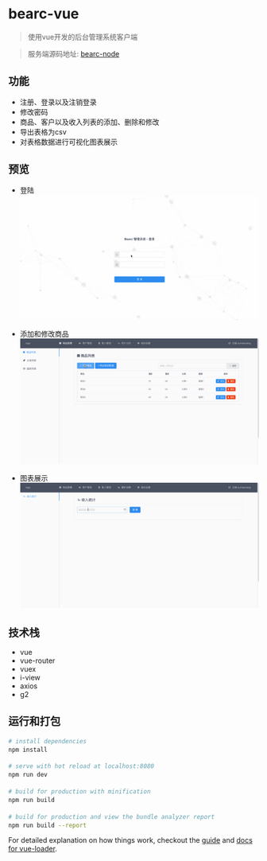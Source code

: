 # bearc-vue

> 使用vue开发的后台管理系统客户端

> 服务端源码地址: [bearc-node](https://github.com/sunhaoxiang/bearc-node)

## 功能

- 注册、登录以及注销登录
- 修改密码
- 商品、客户以及收入列表的添加、删除和修改
- 导出表格为csv
- 对表格数据进行可视化图表展示

## 预览

- 登陆
![1](https://raw.githubusercontent.com/sunhaoxiang/bearc-vue/master/preview-images/1.gif)

- 添加和修改商品
![2](https://raw.githubusercontent.com/sunhaoxiang/bearc-vue/master/preview-images/2.gif)

- 图表展示
![3](https://raw.githubusercontent.com/sunhaoxiang/bearc-vue/master/preview-images/3.gif)

## 技术栈

- vue
- vue-router
- vuex
- i-view
- axios
- g2

## 运行和打包

``` bash
# install dependencies
npm install

# serve with hot reload at localhost:8080
npm run dev

# build for production with minification
npm run build

# build for production and view the bundle analyzer report
npm run build --report
```

For detailed explanation on how things work, checkout the [guide](http://vuejs-templates.github.io/webpack/) and [docs for vue-loader](http://vuejs.github.io/vue-loader).

